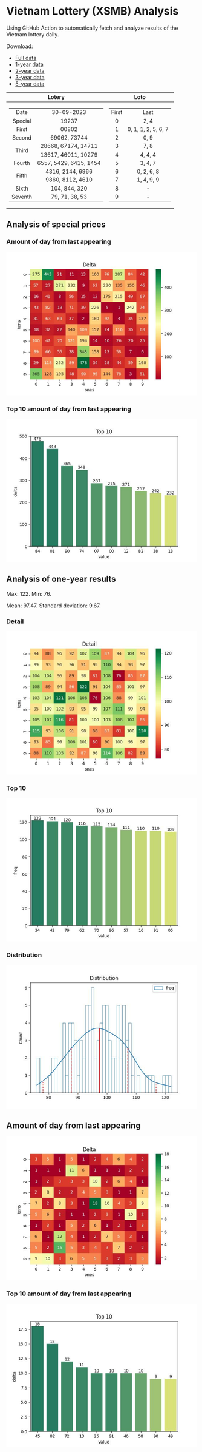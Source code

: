 # Vietnam Lottery (XSMB) Analysis

Using GitHub Action to automatically fetch and analyze results of the Vietnam lottery daily.

Download:

* [Full data](https://raw.githubusercontent.com/khiemdoan/vietnam-lottery-xsmb-analysis/main/results/xsmb.csv)
* [1-year data](https://raw.githubusercontent.com/khiemdoan/vietnam-lottery-xsmb-analysis/main/results/xsmb_1_year.csv)
* [2-year data](https://raw.githubusercontent.com/khiemdoan/vietnam-lottery-xsmb-analysis/main/results/xsmb_2_year.csv)
* [3-year data](https://raw.githubusercontent.com/khiemdoan/vietnam-lottery-xsmb-analysis/main/results/xsmb_3_year.csv)
* [5-year data](https://raw.githubusercontent.com/khiemdoan/vietnam-lottery-xsmb-analysis/main/results/xsmb_5_year.csv)

| Lotery      | Loto |
| :-----------: | :-----------: |
| <table><tr><td>Date</td><td>30-09-2023</td></tr><tr><td>Special</td><td>19237</td></tr><tr><td>First</td><td>00802</td></tr><tr><td>Second</td><td>69062, 73744</td></tr><tr><td rowspan="2">Third</td><td>28668, 67174, 14711</td></tr><tr><td>13617, 46011, 10279</td></tr><tr><td>Fourth</td><td>6557, 5429, 6415, 1454</td></tr><tr><td rowspan="2">Fifth</td><td>4316, 2144, 6966</td></tr><tr><td>9860, 8112, 4610</td></tr><tr><td>Sixth</td><td>104, 844, 320</td></tr><tr><td>Seventh</td><td>79, 71, 38, 53</td></tr></table> | <table><tr><td>First</td><td>Last</td></tr><tr><td>0</td><td>2, 4</td></tr><tr><td>1</td><td>0, 1, 1, 2, 5, 6, 7</td></tr><tr><td>2</td><td>0, 9</td></tr><tr><td>3</td><td>7, 8</td></tr><tr><td>4</td><td>4, 4, 4</td></tr><tr><td>5</td><td>3, 4, 7</td></tr><tr><td>6</td><td>0, 2, 6, 8</td></tr><tr><td>7</td><td>1, 4, 9, 9</td></tr><tr><td>8</td><td>-</td></tr><tr><td>9</td><td>-</td></tr></table> |


<h2>Analysis of special prices</h2>

<h3>Amount of day from last appearing</h3>

![Delta](images/special_delta.jpg)

<h3>Top 10 amount of day from last appearing</h3>

![Delta top 10](images/special_delta_top_10.jpg)

<h2>Analysis of one-year results</h2>

Max: 122. Min: 76.

Mean: 97.47. Standard deviation: 9.67.

<h3>Detail</h3>

![Detail](images/heatmap.jpg)

<h3>Top 10</h3>

![Top 10](images/top-10.jpg)

<h3>Distribution</h3>

![Distribution](images/distribution.jpg)

<h2>Amount of day from last appearing</h2>

![Delta](images/delta.jpg)

<h3>Top 10 amount of day from last appearing</h3>

![Delta top 10](images/delta_top_10.jpg)